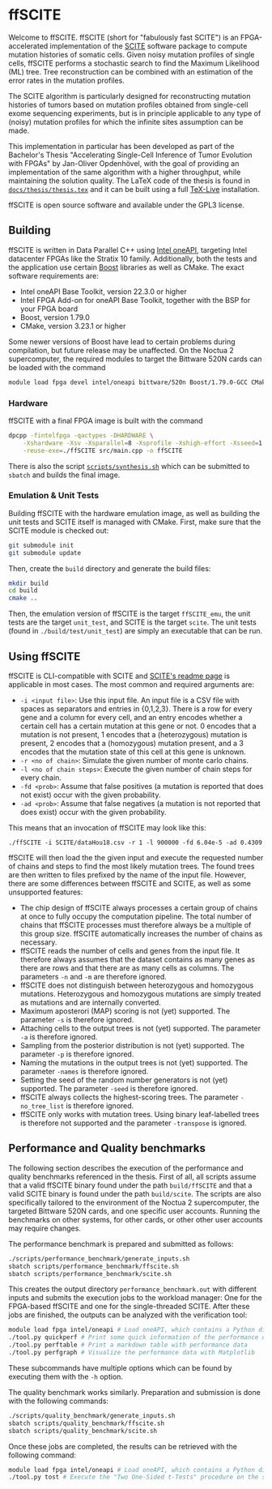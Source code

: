 # ffSCITE

Welcome to ffSCITE. ffSCITE (short for "fabulously fast SCITE") is an FPGA-accelerated implementation of the [SCITE](https://github.com/cbg-ethz/SCITE) software package to compute mutation histories of somatic cells. Given noisy mutation profiles of single cells, ffSCITE performs a stochastic search to find the Maximum Likelihood (ML) tree. Tree reconstruction can be combined with an estimation of the error rates in the mutation profiles.

The SCITE algorithm is particularly designed for reconstructing mutation histories of tumors based on mutation profiles obtained from single-cell exome sequencing experiments, but is in principle applicable to any type of (noisy) mutation profiles for which the infinite sites assumption can be made.
 
This implementation in particular has been developed as part of the Bachelor's Thesis "Accelerating Single-Cell Inference of Tumor Evolution with FPGAs" by Jan-Oliver Opdenhövel, with the goal of providing an implementation of the same algorithm with a higher throughput, while maintaining the solution quality. The LaTeX code of the thesis is found in [`docs/thesis/thesis.tex`](docs/thesis/thesis.tex) and it can be built using a full [TeX-Live](https://tug.org/texlive/) installation.

ffSCITE is open source software and available under the GPL3 license.

## Building

ffSCITE is written in Data Parallel C++ using [Intel oneAPI](https://www.intel.com/content/www/us/en/developer/tools/oneapi/overview.html#gs.e40rfk), targeting Intel datacenter FPGAs like the Stratix 10 family. Additionally, both the tests and the application use certain [Boost](https://www.boost.org/) libraries as well as CMake. The exact software requirements are:

* Intel oneAPI Base Toolkit, version 22.3.0 or higher
* Intel FPGA Add-on for oneAPI Base Toolkit, together with the BSP for your FPGA board
* Boost, version 1.79.0
* CMake, version 3.23.1 or higher

Some newer versions of Boost have lead to certain problems during compilation, but future release may be unaffected. On the Noctua 2 supercomputer, the required modules to target the Bittware 520N cards can be loaded with the command

``` bash
module load fpga devel intel/oneapi bittware/520n Boost/1.79.0-GCC CMake
```

### Hardware

ffSCITE with a final FPGA image is built with the command

``` bash
dpcpp -fintelfpga -qactypes -DHARDWARE \
    -Xshardware -Xsv -Xsparallel=8 -Xsprofile -Xshigh-effort -Xsseed=1 \
    -reuse-exe=./ffSCITE src/main.cpp -o ffSCITE
```

There is also the script [`scripts/synthesis.sh`](scripts/synthesis.sh) which can be submitted to `sbatch` and builds the final image.

### Emulation & Unit Tests

Building ffSCITE with the hardware emulation image, as well as building the unit tests and SCITE itself is managed with CMake. First, make sure that the SCITE module is checked out:

``` bash
git submodule init
git submodule update
```

Then, create the `build` directory and generate the build files:

``` bash
mkdir build
cd build
cmake ..
```

Then, the emulation version of ffSCITE is the target `ffSCITE_emu`, the unit tests are the target `unit_test`, and SCITE is the target `scite`. The unit tests (found in `./build/test/unit_test`) are simply an executable that can be run.

## Using ffSCITE

ffSCITE is CLI-compatible with SCITE and [SCITE's readme page](https://github.com/cbg-ethz/SCITE/blob/master/README.md) is applicable in most cases. The most common and required arguments are:

* `-i <input file>`: Use this input file. An input file is a CSV file with spaces as separators and entries in {0,1,2,3}. There is a row for every gene and a column for every cell, and an entry encodes whether a certain cell has a certain mutation at this gene or not. 0 encodes that a mutation is not present, 1 encodes that a (heterozygous) mutation is present, 2 encodes that a (homozygous) mutation present, and a 3 encodes that the mutation state of this cell at this gene is unknown.
* `-r <no of chain>`: Simulate the given number of monte carlo chains.
* `-l <no of chain steps>`: Execute the given number of chain steps for every chain.
* `-fd <prob>`: Assume that false positives (a mutation is reported that does not exist) occur with the given probability.
* `-ad <prob>`: Assume that false negatives (a mutation is not reported that does exist) occur with the given probability.

This means that an invocation of ffSCITE may look like this:

```
./ffSCITE -i SCITE/dataHou18.csv -r 1 -l 900000 -fd 6.04e-5 -ad 0.4309
```

ffSCITE will then load the the given input and execute the requested number of chains and steps to find the most likely mutation trees. The found trees are then written to files prefixed by the name of the input file. However, there are some differences between ffSCITE and SCITE, as well as some unsupported features:

* The chip design of ffSCITE always processes a certain group of chains at once to fully occupy the computation pipeline. The total number of chains that ffSCITE processes must therefore always be a multiple of this group size. ffSCITE automatically increases the number of chains as necessary.
* ffSCITE reads the number of cells and genes from the input file. It therefore always assumes that the dataset contains as many genes as there are rows and that there are as many cells as columns. The parameters `-n` and `-m` are therefore ignored.
* ffSCITE does not distinguish between heterozygous and homozygous mutations. Heterozygous and homozygous mutations are simply treated as mutations and are internally converted.
* Maximum aposterori (MAP) scoring is not (yet) supported. The parameter `-s` is therefore ignored.
* Attaching cells to the output trees is not (yet) supported. The parameter `-a` is therefore ignored.
* Sampling from the posterior distribution is not (yet) supported. The parameter `-p` is therefore ignored.
* Naming the mutations in the output trees is not (yet) supported. The parameter `-names` is therefore ignored.
* Setting the seed of the random number generators is not (yet) supported. The parameter `-seed` is therefore ignored.
* ffSCITE always collects the highest-scoring trees. The parameter `-no_tree_list` is therefore ignored.
* ffSCITE only works with mutation trees. Using binary leaf-labelled trees is therefore not supported and the parameter `-transpose` is ignored.

## Performance and Quality benchmarks

The following section describes the execution of the performance and quality benchmarks referenced in the thesis. First of all, all scripts assume that a valid ffSCITE binary found under the path `build/ffSCITE` and that a valid SCITE binary is found under the path `build/scite`. The scripts are also specifically tailored to the environment of the Noctua 2 supercomputer, the targeted Bittware 520N cards, and one specific user accounts. Running the benchmarks on other systems, for other cards, or other other user accounts may require changes.

The performance benchmark is prepared and submitted as follows:
``` bash
./scripts/performance_benchmark/generate_inputs.sh
sbatch scripts/performance_benchmark/ffscite.sh
sbatch scripts/performance_benchmark/scite.sh
```
This creates the output directory `performance_benchmark.out` with different inputs and submits the execution jobs to the workload manager: One for the FPGA-based ffSCITE and one for the single-threaded SCITE. After these jobs are finished, the outputs can be analyzed with the verification tool:
``` bash
module load fpga intel/oneapi # Load oneAPI, which contains a Python distribution with all required libraries installed.
./tool.py quickperf # Print some quick information of the performance data
./tool.py perftable # Print a markdown table with performance data
./tool.py perfgraph # Visualize the performance data with Matplotlib
```
These subcommands have multiple options which can be found by executing them with the `-h` option.

The quality benchmark works similarly. Preparation and submission is done with the following commands:
``` bash
./scripts/quality_benchmark/generate_inputs.sh
sbatch scripts/quality_benchmark/ffscite.sh
sbatch scripts/quality_benchmark/scite.sh
```
Once these jobs are completed, the results can be retrieved with the following command:
``` bash
module load fpga intel/oneapi # Load oneAPI, which contains a Python distribution with all required libraries installed.
./tool.py tost # Execute the "Two One-Sided t-Tests" procedure on the sampled quality data.
```